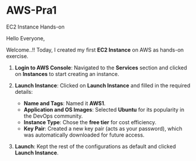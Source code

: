# AWS-Pra1
EC2 Instance Hands-on

Hello Everyone,

Welcome..!! Today, I created my first **EC2 Instance** on AWS as hands-on exercise.

1. **Login to AWS Console**: Navigated to the **Services** section and clicked on **Instances** to start creating an instance.
2. **Launch Instance**: Clicked on **Launch Instance** and filled in the required details:
   - **Name and Tags**: Named it **AWS1**.
   - **Application and OS Images**: Selected **Ubuntu** for its popularity in the DevOps community.
   - **Instance Type**: Chose the **free tier** for cost efficiency.
   - **Key Pair**: Created a new key pair (acts as your password), which was automatically downloaded for future access.

3. **Launch**: Kept the rest of the configurations as default and clicked **Launch Instance**.
